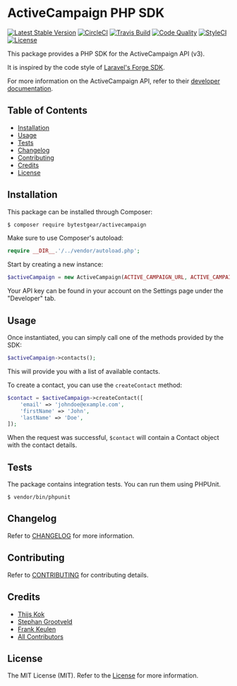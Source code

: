 # ActiveCampaign PHP SDK

[![Latest Stable Version](https://poser.pugx.org/bytestgear/activecampaign/v/stable)](https://packagist.org/packages/bytestgear/activecampaign)
[![CircleCI](https://img.shields.io/circleci/project/github/byTestGear/activecampaign.svg)](https://circleci.com/gh/byTestGear/activecampaign)
[![Travis Build](https://travis-ci.org/byTestGear/activecampaign.svg?branch=master)](https://travis-ci.org/byTestGear/activecampaign)
[![Code Quality](https://scrutinizer-ci.com/g/byTestGear/activecampaign/badges/quality-score.png?b=master)](https://scrutinizer-ci.com/g/byTestGear/activecampaign/?branch=master)
[![StyleCI](https://styleci.io/repos/176945288/shield)](https://styleci.io/repos/176945288)
[![License](https://poser.pugx.org/bytestgear/activecampaign/license)](https://packagist.org/packages/activecampaign)

This package provides a PHP SDK for the ActiveCampaign API (v3).

It is inspired by the code style of [Laravel's Forge SDK](https://github.com/themsaid/forge-sdk).

For more information on the ActiveCampaign API, refer to their [developer documentation](https://developers.activecampaign.com/reference).

## Table of Contents

- [Installation](#installation)
- [Usage](#usage)
- [Tests](#tests)
- [Changelog](#changelog)
- [Contributing](#contributing)
- [Credits](#credits)
- [License](#license)
  
## Installation

This package can be installed through Composer:

```sh
$ composer require bytestgear/activecampaign
```

Make sure to use Composer's autoload:

```php
require __DIR__.'/../vendor/autoload.php';
```

Start by creating a new instance:

```php
$activeCampaign = new ActiveCampaign(ACTIVE_CAMPAIGN_URL, ACTIVE_CAMPAIGN_KEY);
``` 

Your API key can be found in your account on the Settings page under the "Developer" tab.

## Usage

Once instantiated, you can simply call one of the methods provided by the SDK:

```php
$activeCampaign->contacts();
```

This will provide you with a list of available contacts.

To create a contact, you can use the `createContact` method:

```php
$contact = $activeCampaign->createContact([
    'email' => 'johndoe@example.com',
    'firstName' => 'John',
    'lastName' => 'Doe',
]);
```

When the request was successful, `$contact` will contain a Contact object with the contact details.

## Tests

The package contains integration tests. You can run them using PHPUnit.

```
$ vendor/bin/phpunit
```

## Changelog

Refer to [CHANGELOG](CHANGELOG.md) for more information.

## Contributing

Refer to [CONTRIBUTING](CONTRIBUTING.md) for contributing details.

## Credits

- [Thijs Kok](https://www.testmonitor.com/)
- [Stephan Grootveld](https://www.testmonitor.com/)
- [Frank Keulen](https://www.testmonitor.com/)
- [All Contributors](../../contributors)

## License

The MIT License (MIT). Refer to the [License](LICENSE.md) for more information.
